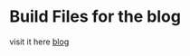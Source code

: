 Build Files for the blog
========================

visit it here [blog](https://lazzyguy.github.io/)
